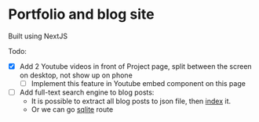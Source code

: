 # Portfolio and blog site
Built using NextJS

Todo:
- [x] Add 2 Youtube videos in front of Project page, split between the screen on desktop,
not show up on phone 
  - [ ] Implement this feature in Youtube embed component on this page
- [ ] Add full-text search engine to blog posts:
  - It is possible to extract all blog posts to json file, then [index](lunrjs.com) it.
  - Or we can go [sqlite](https://sql.js.org/#/) route
